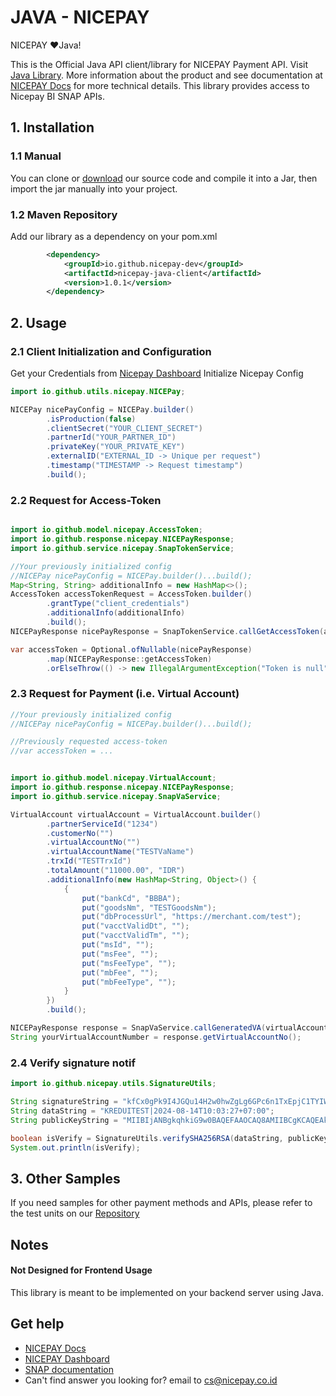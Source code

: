 # JAVA - NICEPAY

NICEPAY ❤️Java!

This is the Official Java API client/library for NICEPAY Payment API. Visit [Java Library](https://github.com/nicepay-dev/java-nicepay). 
More information about the product and see documentation at [NICEPAY Docs](https://docs.nicepay.co.id/) for more technical details.
This library provides access to Nicepay BI SNAP APIs.


## 1. Installation
### 1.1 Manual
You can clone or [download](https://github.com/nicepay-dev/java-nicepay) our source code and compile it into a Jar, 
then import the jar manually into your project.
### 1.2 Maven Repository
Add our library as a dependency on your pom.xml
```xml
		<dependency>
			<groupId>io.github.nicepay-dev</groupId>
			<artifactId>nicepay-java-client</artifactId>
			<version>1.0.1</version>
		</dependency>
```

## 2. Usage
### 2.1 Client Initialization and Configuration
Get your Credentials from [Nicepay Dashboard](https://bo.nicepay.co.id/)
Initialize Nicepay Config

```java
import io.github.utils.nicepay.NICEPay;

NICEPay nicePayConfig = NICEPay.builder()
        .isProduction(false)
        .clientSecret("YOUR_CLIENT_SECRET")
        .partnerId("YOUR_PARTNER_ID")
        .privateKey("YOUR_PRIVATE_KEY")
        .externalID("EXTERNAL_ID -> Unique per request")
        .timestamp("TIMESTAMP -> Request timestamp")
        .build();
```

### 2.2 Request for Access-Token

```java

import io.github.model.nicepay.AccessToken;
import io.github.response.nicepay.NICEPayResponse;
import io.github.service.nicepay.SnapTokenService;

//Your previously initialized config
//NICEPay nicePayConfig = NICEPay.builder()...build();
Map<String, String> additionalInfo = new HashMap<>();
AccessToken accessTokenRequest = AccessToken.builder()
        .grantType("client_credentials")
        .additionalInfo(additionalInfo)
        .build();
NICEPayResponse nicePayResponse = SnapTokenService.callGetAccessToken(accessTokenRequest, nicePayConfig);

var accessToken = Optional.ofNullable(nicePayResponse)
        .map(NICEPayResponse::getAccessToken)
        .orElseThrow(() -> new IllegalArgumentException("Token is null"));
```

### 2.3 Request for Payment (i.e. Virtual Account)

```java
//Your previously initialized config
//NICEPay nicePayConfig = NICEPay.builder()...build();

//Previously requested access-token
//var accessToken = ...


import io.github.model.nicepay.VirtualAccount;
import io.github.response.nicepay.NICEPayResponse;
import io.github.service.nicepay.SnapVaService;

VirtualAccount virtualAccount = VirtualAccount.builder()
        .partnerServiceId("1234")
        .customerNo("")
        .virtualAccountNo("")
        .virtualAccountName("TESTVaName")
        .trxId("TESTTrxId")
        .totalAmount("11000.00", "IDR")
        .additionalInfo(new HashMap<String, Object>() {
            {
                put("bankCd", "BBBA");
                put("goodsNm", "TESTGoodsNm");
                put("dbProcessUrl", "https://merchant.com/test");
                put("vacctValidDt", "");
                put("vacctValidTm", "");
                put("msId", "");
                put("msFee", "");
                put("msFeeType", "");
                put("mbFee", "");
                put("mbFeeType", "");
            }
        })
        .build();

NICEPayResponse response = SnapVaService.callGeneratedVA(virtualAccount, accessToken, nicePayConfig);
String yourVirtualAccountNumber = response.getVirtualAccountNo();
```

### 2.4 Verify signature notif 

```java
import io.github.nicepay.utils.SignatureUtils;

String signatureString = "kfCx0gPk9I4JGQu14H2w0hwZgLg6GPc6n1TxEpjC1TYIWsVMpiUGN4gm7k9amRSwKmEzzErarNIcKIit0+9snITgOg5tefc9+7/K8WVHHTxm44OnRCtOXBvNRWita7XQCDDoMI+fJJLAxRjKg0eURXywFupT8dKaDe8DwIa04ENBfNFOKDp+H+zR3OnMjSnWjke3I6Ppt4qMAUU+HZ+pojWPl5kYMzA08qvKQnplkhMb4TUQ80CP2uJWIsJScna1YlGlr+VRezSxOeJ3wv39hgAREorP7AWYkYPDVAbbqW+lnHtQCufRvQygKSgRT5BWHakZOgnRry/QcrCwuO+q2w==\n";
String dataString = "KREDUITEST|2024-08-14T10:03:27+07:00";
String publicKeyString = "MIIBIjANBgkqhkiG9w0BAQEFAAOCAQ8AMIIBCgKCAQEAk2OMsu2IJvbRAAgL7hQ5gwuL34tPK0prutIKl4EUXpMcBxwSjy2kX3EX5tW7PN/BoIP0WiO6dMDu/PPiZsmEmWFMYwVFKFdSy1/8y+jkhApip67PcpnrPWGjGL7BHS4VSBdHllKvawNKM8kvZ+xdD0TPyHLhdQG8aw02tZAZz3ldE+cSfruRknWZkiOmJeGHTkoVpRxh60LXfD4dzv2LGJWkKAe+b26IODYQrHBh77Ez2/AICoxSMkXhuAR1/fCQ98aL2d/wqop3YpQ8c8BmUTFdq7SJiWZhNaowS6c/41JJzcIWzZg++IPTHXfoo4BBW6SNTq1fjsKVfuCadx0vjwIDAQAB";

boolean isVerify = SignatureUtils.verifySHA256RSA(dataString, publicKeyString, signatureString);
System.out.println(isVerify);
```

## 3. Other Samples
If you need samples for other payment methods and APIs, 
please refer to the test units on our [Repository](https://github.com/nicepay-dev/java-nicepay/tree/main/src/test/java/com/nicepay/client)

## Notes
#### Not Designed for Frontend Usage
This library is meant to be implemented on your backend server using Java.

## Get help

- [NICEPAY Docs](https://docs.nicepay.co.id/)
- [NICEPAY Dashboard ](https://bo.nicepay.co.id/)
- [SNAP documentation](https://docs.nicepay.co.id/nicepay-api-snap)
- Can't find answer you looking for? email to [cs@nicepay.co.id](mailto:cs@nicepay.co.id)

